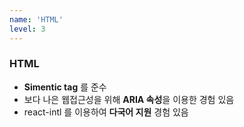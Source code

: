 ```yaml
---
name: 'HTML'
level: 3
---
```


### HTML

- **Simentic tag** 를 준수
- 보다 나은 웹접근성을 위해 **ARIA 속성**을 이용한 경험 있음
- react-intl 를 이용하여 **다국어 지원** 경험 있음
